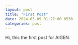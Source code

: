 ```yaml
---
layout: post
title: "First Post"
date: 2024-05-09 01:27:00 0530
categories: post
---
```


Hi, this the first post for AIGEN.
